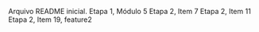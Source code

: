 Arquivo README inicial.
Etapa 1, Módulo 5
Etapa 2, Item 7
Etapa 2, Item 11
Etapa 2, Item 19, feature2
